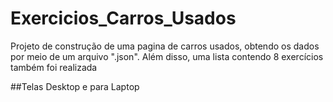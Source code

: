 # Exercicios_Carros_Usados

Projeto de construção de uma pagina de carros usados, obtendo os dados por meio de um arquivo ".json". Além disso, uma lista contendo 8 exercícios também foi realizada

##Telas Desktop e para Laptop

